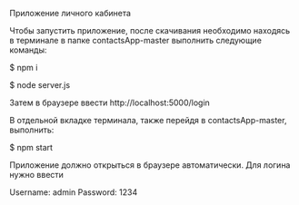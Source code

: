 
Приложение личного кабинета

Чтобы запустить приложение, после скачивания необходимо находясь в терминале в папке contactsApp-master  выполнить следующие команды:
 
$ npm i

$ node server.js

Затем в браузере ввести http://localhost:5000/login

В отдельной вкладке терминала, также перейдя в contactsApp-master, выполнить:

$ npm start

Приложение должно открыться в браузере автоматически. Для логина нужно ввести

Username: admin
Password: 1234

